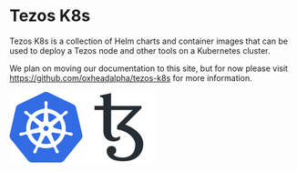 # Tezos K8s

Tezos K8s is a collection of Helm charts and container images that can be used to deploy a Tezos node and other tools on a Kubernetes cluster.

We plan on moving our documentation to this site, but for now please visit https://github.com/oxheadalpha/tezos-k8s for more information.

![Kubernetes](./../../static/img/kubernetes.svg)![Tezos](./../../static/img/tezos-black.svg)